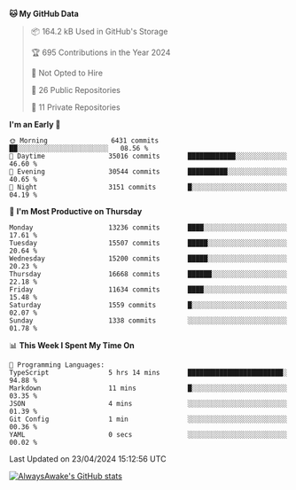 <!--START_SECTION:waka-->
**🐱 My GitHub Data** 

> 📦 164.2 kB Used in GitHub's Storage 
 > 
> 🏆 695 Contributions in the Year 2024
 > 
> 🚫 Not Opted to Hire
 > 
> 📜 26 Public Repositories 
 > 
> 🔑 11 Private Repositories 
 > 
**I'm an Early 🐤** 

```text
🌞 Morning                6431 commits        ██░░░░░░░░░░░░░░░░░░░░░░░   08.56 % 
🌆 Daytime                35016 commits       ████████████░░░░░░░░░░░░░   46.60 % 
🌃 Evening                30544 commits       ██████████░░░░░░░░░░░░░░░   40.65 % 
🌙 Night                  3151 commits        █░░░░░░░░░░░░░░░░░░░░░░░░   04.19 % 
```
📅 **I'm Most Productive on Thursday** 

```text
Monday                   13236 commits       ████░░░░░░░░░░░░░░░░░░░░░   17.61 % 
Tuesday                  15507 commits       █████░░░░░░░░░░░░░░░░░░░░   20.64 % 
Wednesday                15200 commits       █████░░░░░░░░░░░░░░░░░░░░   20.23 % 
Thursday                 16668 commits       ██████░░░░░░░░░░░░░░░░░░░   22.18 % 
Friday                   11634 commits       ████░░░░░░░░░░░░░░░░░░░░░   15.48 % 
Saturday                 1559 commits        █░░░░░░░░░░░░░░░░░░░░░░░░   02.07 % 
Sunday                   1338 commits        ░░░░░░░░░░░░░░░░░░░░░░░░░   01.78 % 
```


📊 **This Week I Spent My Time On** 

```text
💬 Programming Languages: 
TypeScript               5 hrs 14 mins       ████████████████████████░   94.88 % 
Markdown                 11 mins             █░░░░░░░░░░░░░░░░░░░░░░░░   03.35 % 
JSON                     4 mins              ░░░░░░░░░░░░░░░░░░░░░░░░░   01.39 % 
Git Config               1 min               ░░░░░░░░░░░░░░░░░░░░░░░░░   00.36 % 
YAML                     0 secs              ░░░░░░░░░░░░░░░░░░░░░░░░░   00.02 % 
```


 Last Updated on 23/04/2024 15:12:56 UTC
<!--END_SECTION:waka-->

[![AlwaysAwake's GitHub stats](https://github-readme-stats.vercel.app/api?username=AlwaysAwake&show_icons=true&theme=github_dark&count_private=true)](https://github.com/AlwaysAwake/AlwaysAwake)
